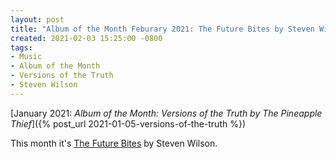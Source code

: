 ```yaml
---
layout: post
title: "Album of the Month Feburary 2021: The Future Bites by Steven Wilson"
created: 2021-02-03 15:25:00 -0800
tags:
- Music
- Album of the Month
- Versions of the Truth
- Steven Wilson
---
```


[January 2021: _Album of the Month: Versions of the Truth by The Pineapple Thief_]({% post_url 2021-01-05-versions-of-the-truth %})

This month it's [The Future Bites][official] by Steven Wilson.

[official]: http://stevenwilsonhq.com/sw/
